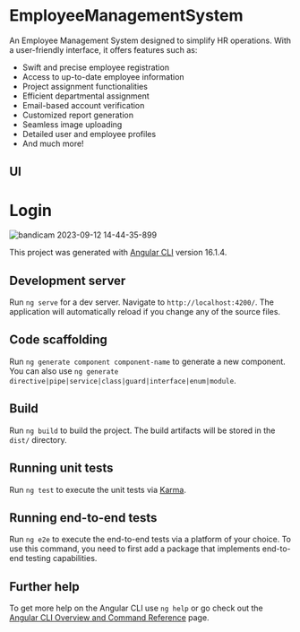 # EmployeeManagementSystem

An Employee Management System designed to simplify HR operations. With a user-friendly interface, it offers features such as:  
- Swift and precise employee registration
- Access to up-to-date employee information
- Project assignment functionalities
- Efficient departmental assignment
- Email-based account verification
- Customized report generation
- Seamless image uploading
- Detailed user and employee profiles
- And much more!

## UI

# Login

![bandicam 2023-09-12 14-44-35-899](https://github.com/BelmiroMungoi/Crud-Rest-Angular/assets/56709665/05bcaf68-fc0b-40a3-9f4b-3957dd5a56a6)

This project was generated with [Angular CLI](https://github.com/angular/angular-cli) version 16.1.4.

## Development server

Run `ng serve` for a dev server. Navigate to `http://localhost:4200/`. The application will automatically reload if you change any of the source files.

## Code scaffolding

Run `ng generate component component-name` to generate a new component. You can also use `ng generate directive|pipe|service|class|guard|interface|enum|module`.

## Build

Run `ng build` to build the project. The build artifacts will be stored in the `dist/` directory.

## Running unit tests

Run `ng test` to execute the unit tests via [Karma](https://karma-runner.github.io).

## Running end-to-end tests

Run `ng e2e` to execute the end-to-end tests via a platform of your choice. To use this command, you need to first add a package that implements end-to-end testing capabilities.

## Further help

To get more help on the Angular CLI use `ng help` or go check out the [Angular CLI Overview and Command Reference](https://angular.io/cli) page.
